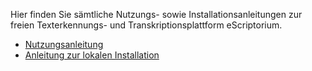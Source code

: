 Hier finden Sie sämtliche Nutzungs- sowie Installationsanleitungen zur freien Texterkennungs- und Transkriptionsplattform eScriptorium.

- [Nutzungsanleitung](./Nutzungsanleitung_eScriptorium.md)  
- [Anleitung zur lokalen Installation](./Lokale_Installation_eScriptorium.md)
